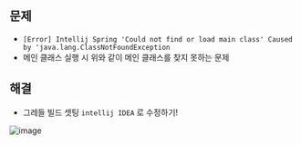 ## 문제
- `[Error] Intellij Spring 'Could not find or load main class' Caused by 'java.lang.ClassNotFoundException`
- 메인 클래스 실행 시 위와 같이 메인 클래스를 찾지 못하는 문제

## 해결
- 그레들 빌드 셋팅 `intellij IDEA` 로 수정하기!

![image](https://user-images.githubusercontent.com/61215550/156112551-21f8f171-1b5f-4e64-86fe-251b15cbc724.png)
